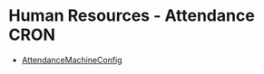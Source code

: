 # Human Resources - Attendance CRON
  - [AttendanceMachineConfig](/entities/humanresource-attendance-import-cron/AttendanceMachineConfig.md)
